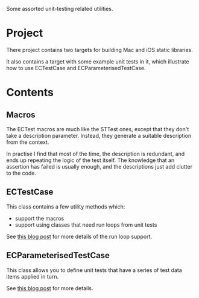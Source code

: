 Some assorted unit-testing related utilities.

Project
=======

There project contains two targets for building Mac and iOS static libraries. 

It also contains a target with some example unit tests in it, which illustrate how to use ECTestCase and ECParameterisedTestCase.


Contents
========

Macros
------

The ECTest macros are much like the STTest ones, except that they don't take a description parameter. Instead, they generate a suitable description from the context.

In practise I find that most of the time, the description is redundant, and ends up repeating the logic of the test itself. The knowledge that an assertion has failed is usually enough, and the descriptions just add clutter to the code.


ECTestCase
----------

This class contains a few utility methods which:

- support the macros
- support using classes that need run loops from unit tests

See [this blog post](http://www.bornsleepy.com/bornsleepy/run-loop-cocoa-unit-tests) for more details of the run loop support.


ECParameterisedTestCase
-----------------------

This class allows you to define unit tests that have a series of test data items applied in turn.

See [this blog post](http://www.bornsleepy.com/bornsleepy/parameterised-unit-tests) for more details.
